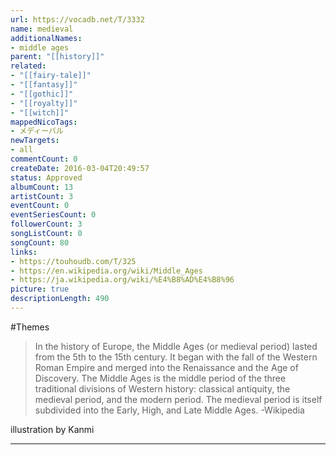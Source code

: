 ```yaml
---
url: https://vocadb.net/T/3332
name: medieval
additionalNames: 
- middle ages
parent: "[[history]]"
related:
- "[[fairy-tale]]"
- "[[fantasy]]"
- "[[gothic]]"
- "[[royalty]]"
- "[[witch]]"
mappedNicoTags:
- メディーバル
newTargets:
- all
commentCount: 0
createDate: 2016-03-04T20:49:57
status: Approved
albumCount: 13
artistCount: 3
eventCount: 0
eventSeriesCount: 0
followerCount: 3
songListCount: 0
songCount: 80
links: 
- https://touhoudb.com/T/325
- https://en.wikipedia.org/wiki/Middle_Ages
- https://ja.wikipedia.org/wiki/%E4%B8%AD%E4%B8%96
picture: true
descriptionLength: 490
---
```


#Themes

> In the history of Europe, the Middle Ages (or medieval period) lasted from the 5th to the 15th century. It began with the fall of the Western Roman Empire and merged into the Renaissance and the Age of Discovery. The Middle Ages is the middle period of the three traditional divisions of Western history: classical antiquity, the medieval period, and the modern period. The medieval period is itself subdivided into the Early, High, and Late Middle Ages. -Wikipedia

illustration by Kanmi

---

